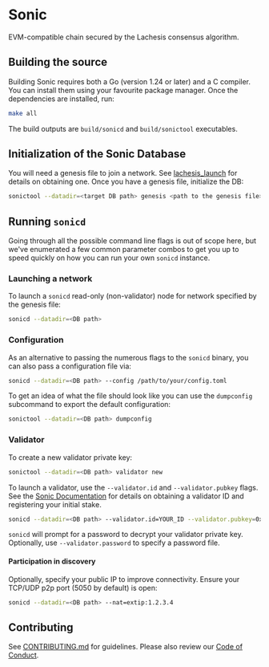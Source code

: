 # Sonic

EVM-compatible chain secured by the Lachesis consensus algorithm.

## Building the source

Building Sonic requires both a Go (version 1.24 or later) and a C compiler. You can install
them using your favourite package manager. Once the dependencies are installed, run:

```sh
make all
```
The build outputs are ```build/sonicd``` and ```build/sonictool``` executables.

## Initialization of the Sonic Database

You will need a genesis file to join a network. See [lachesis_launch](https://github.com/Fantom-foundation/lachesis_launch) for details on obtaining one. Once you have a genesis file, initialize the DB:

```sh
sonictool --datadir=<target DB path> genesis <path to the genesis file>
```

## Running `sonicd`

Going through all the possible command line flags is out of scope here,
but we've enumerated a few common parameter combos to get you up to speed quickly
on how you can run your own `sonicd` instance.

### Launching a network

To launch a `sonicd` read-only (non-validator) node for network specified by the genesis file:

```sh
sonicd --datadir=<DB path>
```

### Configuration

As an alternative to passing the numerous flags to the `sonicd` binary, you can also pass a
configuration file via:

```sh
sonicd --datadir=<DB path> --config /path/to/your/config.toml
```

To get an idea of what the file should look like you can use the `dumpconfig` subcommand to
export the default configuration:

```sh
sonictool --datadir=<DB path> dumpconfig
```

### Validator

To create a new validator private key:

```sh
sonictool --datadir=<DB path> validator new
```

To launch a validator, use the `--validator.id` and `--validator.pubkey` flags. See the [Sonic Documentation](https://docs.soniclabs.com/) for details on obtaining a validator ID and registering your initial stake.

```sh
sonicd --datadir=<DB path> --validator.id=YOUR_ID --validator.pubkey=0xYOUR_PUBKEY
```

`sonicd` will prompt for a password to decrypt your validator private key. Optionally, use `--validator.password` to specify a password file.

#### Participation in discovery

Optionally, specify your public IP to improve connectivity. Ensure your TCP/UDP p2p port (5050 by default) is open:

```sh
sonicd --datadir=<DB path> --nat=extip:1.2.3.4
```

## Contributing

See [CONTRIBUTING.md](CONTRIBUTING.md) for guidelines. Please also review our [Code of Conduct](CODE_OF_CONDUCT.md).
